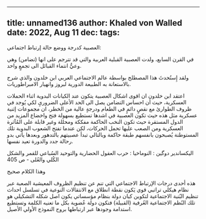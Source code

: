 
---
title: unnamed136
author: Khaled von Walled
date: 2022, Aug 11
dec:
tags:
---
العصبية كدرجة ووضع حالة إرتباط اجتماعي:

في القرن السابع، ولدت العصبية القبلية العربية والتي
 قد تترجم على انها (تضامن) وهي وعيُّ انتماء القبائل الى تجمعٍ واحد.

ولقد إِستُحدثَ هذا المصطلح بواسطة عالم الاجتماعي العربي ابن خلدون والذي شرح بالاستعانة به الطبيعة الدورية لبروز وانهيار الامبراطوريات.

اعتقد ابن خلدون ان اقوى اشكال العصبية يتكون عند الكيانات البدوية اثناء الحملات العسكرية، حيث أن احساس التضامن يصل الى الحد الأعلى الضروريِ لكي يُوجد في ظروف الطوارئ مع نقصٍ دائمٍ في الطعام ودرجةٍ عالية من الخطر، ان مجموعات إثنية عسكرية مثل هذه حيث تكون العصبية في اشدها تستطيع بسهولة فتح واخضاع المزيد من الدول المستقرة حيث تكون النخب الحاكمة مفككة ومحللة وغير قابلة على المُآثرة العسكرية ومن الصعب عليها تحمل الحركات، لكن عندما تفتح الشعوب البدوية تلك المستوطنة يُصبحون بانفسهم طبقة حاكمة وبالتالي تبدأ عصبيتهم بالتدهور وبعدها يأتي بدو رحالة جدد والدورة تعيد نفسها.

اليكساندير دوگين : النوماخيا : حرب العقول الحضارية والتوحيد السُباعي للقمر والشكل الكُلي والعُلى - ص 405

وهذا الكلام صحيح


هذه أحدى درجات الإرتباط الاجتماعي التي تنم عن تنظيم الظروف المعيشية الصعبة عبر نظام هيكلي تراتبي قوي يَكون نقطة انطلاق مع الانتقالات النوعية في تسلسل احداث تنظيم البُنية الاجتماعية لتكوين كيان دولة بنظام مؤسساتي يكون اصل شكله التشكيلي هو تلك النُظم الاجتماعية العُرفية (القبيلة) فتكون دولة عُضوية بكل ما تعنيه الكلمة وتستطيع استدامة وجودها عبر ارتباطها بروح النموذج الأولي الأصيل.


